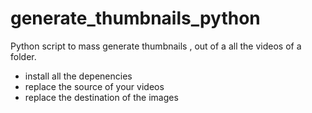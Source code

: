 # generate_thumbnails_python
Python script to mass generate thumbnails , out of a all the videos of a folder.




- install all the depenencies 
- replace the source of your videos 
- replace the destination of the images
